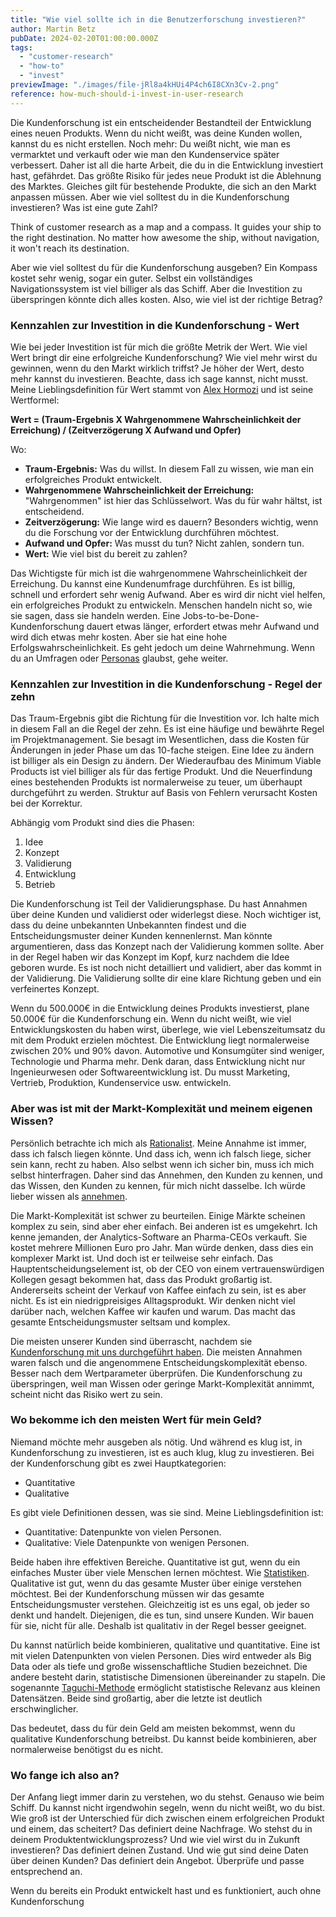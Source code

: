 ```yaml
---
title: "Wie viel sollte ich in die Benutzerforschung investieren?"
author: Martin Betz
pubDate: 2024-02-20T01:00:00.000Z
tags:
  - "customer-research"
  - "how-to"
  - "invest"
previewImage: "./images/file-jRl8a4kHUi4P4ch6I8CXn3Cv-2.png"
reference: how-much-should-i-invest-in-user-research
---
```


Die Kundenforschung ist ein entscheidender Bestandteil der Entwicklung eines neuen Produkts. Wenn du nicht weißt, was deine Kunden wollen, kannst du es nicht erstellen. Noch mehr: Du weißt nicht, wie man es vermarktet und verkauft oder wie man den Kundenservice später verbessert. Daher ist all die harte Arbeit, die du in die Entwicklung investiert hast, gefährdet. Das größte Risiko für jedes neue Produkt ist die Ablehnung des Marktes. Gleiches gilt für bestehende Produkte, die sich an den Markt anpassen müssen. Aber wie viel solltest du in die Kundenforschung investieren? Was ist eine gute Zahl?

Think of customer research as a map and a compass. It guides your ship to the right destination. No matter how awesome the ship, without navigation, it won't reach its destination.

Aber wie viel solltest du für die Kundenforschung ausgeben? Ein Kompass kostet sehr wenig, sogar ein guter. Selbst ein vollständiges Navigationssystem ist viel billiger als das Schiff. Aber die Investition zu überspringen könnte dich alles kosten. Also, wie viel ist der richtige Betrag?

### Kennzahlen zur Investition in die Kundenforschung - Wert

Wie bei jeder Investition ist für mich die größte Metrik der Wert. Wie viel Wert bringt dir eine erfolgreiche Kundenforschung? Wie viel mehr wirst du gewinnen, wenn du den Markt wirklich triffst? Je höher der Wert, desto mehr kannst du investieren. Beachte, dass ich sage kannst, nicht musst. Meine Lieblingsdefinition für Wert stammt von [Alex Hormozi](https://youtu.be/5MHQr-Z17Hc?si=70EbQjnUnAeANS2b&t=72) und ist seine Wertformel:

**Wert = (Traum-Ergebnis X Wahrgenommene Wahrscheinlichkeit der Erreichung) / (Zeitverzögerung X Aufwand und Opfer)**

Wo:

- **Traum-Ergebnis:** Was du willst. In diesem Fall zu wissen, wie man ein erfolgreiches Produkt entwickelt.
- **Wahrgenommene Wahrscheinlichkeit der Erreichung:** "Wahrgenommen" ist hier das Schlüsselwort. Was du für wahr hältst, ist entscheidend.
- **Zeitverzögerung:** Wie lange wird es dauern? Besonders wichtig, wenn du die Forschung vor der Entwicklung durchführen möchtest.
- **Aufwand und Opfer:** Was musst du tun? Nicht zahlen, sondern tun.
- **Wert:** Wie viel bist du bereit zu zahlen?

Das Wichtigste für mich ist die wahrgenommene Wahrscheinlichkeit der Erreichung. Du kannst eine Kundenumfrage durchführen. Es ist billig, schnell und erfordert sehr wenig Aufwand. Aber es wird dir nicht viel helfen, ein erfolgreiches Produkt zu entwickeln. Menschen handeln nicht so, wie sie sagen, dass sie handeln werden. Eine Jobs-to-be-Done-Kundenforschung dauert etwas länger, erfordert etwas mehr Aufwand und wird dich etwas mehr kosten. Aber sie hat eine hohe Erfolgswahrscheinlichkeit. Es geht jedoch um deine Wahrnehmung. Wenn du an Umfragen oder [Personas](/blog/sind-personas-nuetzlich-fuer-die-produktentwicklung/) glaubst, gehe weiter.

### Kennzahlen zur Investition in die Kundenforschung - Regel der zehn

Das Traum-Ergebnis gibt die Richtung für die Investition vor. Ich halte mich in diesem Fall an die Regel der zehn. Es ist eine häufige und bewährte Regel im Projektmanagement. Sie besagt im Wesentlichen, dass die Kosten für Änderungen in jeder Phase um das 10-fache steigen. Eine Idee zu ändern ist billiger als ein Design zu ändern. Der Wiederaufbau des Minimum Viable Products ist viel billiger als für das fertige Produkt. Und die Neuerfindung eines bestehenden Produkts ist normalerweise zu teuer, um überhaupt durchgeführt zu werden. Struktur auf Basis von Fehlern verursacht Kosten bei der Korrektur.

Abhängig vom Produkt sind dies die Phasen:

1. Idee
2. Konzept
3. Validierung
4. Entwicklung
5. Betrieb

Die Kundenforschung ist Teil der Validierungsphase. Du hast Annahmen über deine Kunden und validierst oder widerlegst diese. Noch wichtiger ist, dass du deine unbekannten Unbekannten findest und die Entscheidungsmuster deiner Kunden kennenlernst. Man könnte argumentieren, dass das Konzept nach der Validierung kommen sollte. Aber in der Regel haben wir das Konzept im Kopf, kurz nachdem die Idee geboren wurde. Es ist noch nicht detailliert und validiert, aber das kommt in der Validierung. Die Validierung sollte dir eine klare Richtung geben und ein verfeinertes Konzept.

Wenn du 500.000€ in die Entwicklung deines Produkts investierst, plane 50.000€ für die Kundenforschung ein. Wenn du nicht weißt, wie viel Entwicklungskosten du haben wirst, überlege, wie viel Lebenszeitumsatz du mit dem Produkt erzielen möchtest. Die Entwicklung liegt normalerweise zwischen 20% und 90% davon. Automotive und Konsumgüter sind weniger, Technologie und Pharma mehr. Denk daran, dass Entwicklung nicht nur Ingenieurwesen oder Softwareentwicklung ist. Du musst Marketing, Vertrieb, Produktion, Kundenservice usw. entwickeln.

### Aber was ist mit der Markt-Komplexität und meinem eigenen Wissen?

Persönlich betrachte ich mich als [Rationalist](https://www.lesswrong.com/). Meine Annahme ist immer, dass ich falsch liegen könnte. Und dass ich, wenn ich falsch liege, sicher sein kann, recht zu haben. Also selbst wenn ich sicher bin, muss ich mich selbst hinterfragen. Daher sind das Annehmen, den Kunden zu kennen, und das Wissen, den Kunden zu kennen, für mich nicht dasselbe. Ich würde lieber wissen als [annehmen](/blog/we-assume-a-world-that-isnt-there/).

Die Markt-Komplexität ist schwer zu beurteilen. Einige Märkte scheinen komplex zu sein, sind aber eher einfach. Bei anderen ist es umgekehrt. Ich kenne jemanden, der Analytics-Software an Pharma-CEOs verkauft. Sie kostet mehrere Millionen Euro pro Jahr. Man würde denken, dass dies ein komplexer Markt ist. Und doch ist er teilweise sehr einfach. Das Hauptentscheidungselement ist, ob der CEO von einem vertrauenswürdigen Kollegen gesagt bekommen hat, dass das Produkt großartig ist. Andererseits scheint der Verkauf von Kaffee einfach zu sein, ist es aber nicht. Es ist ein niedrigpreisiges Alltagsprodukt. Wir denken nicht viel darüber nach, welchen Kaffee wir kaufen und warum. Das macht das gesamte Entscheidungsmuster seltsam und komplex.

Die meisten unserer Kunden sind überrascht, nachdem sie [Kundenforschung mit uns durchgeführt haben](/leistungen/customer-research-sprints/). Die meisten Annahmen waren falsch und die angenommene Entscheidungskomplexität ebenso. Besser nach dem Wertparameter überprüfen. Die Kundenforschung zu überspringen, weil man Wissen oder geringe Markt-Komplexität annimmt, scheint nicht das Risiko wert zu sein.

### Wo bekomme ich den meisten Wert für mein Geld?

Niemand möchte mehr ausgeben als nötig. Und während es klug ist, in Kundenforschung zu investieren, ist es auch klug, klug zu investieren. Bei der Kundenforschung gibt es zwei Hauptkategorien:

- Quantitative
- Qualitative

Es gibt viele Definitionen dessen, was sie sind. Meine Lieblingsdefinition ist:

- Quantitative: Datenpunkte von vielen Personen.
- Qualitative: Viele Datenpunkte von wenigen Personen.

Beide haben ihre effektiven Bereiche. Quantitative ist gut, wenn du ein einfaches Muster über viele Menschen lernen möchtest. Wie [Statistiken](https://www.statista.com/). Qualitative ist gut, wenn du das gesamte Muster über einige verstehen möchtest. Bei der Kundenforschung müssen wir das gesamte Entscheidungsmuster verstehen. Gleichzeitig ist es uns egal, ob jeder so denkt und handelt. Diejenigen, die es tun, sind unsere Kunden. Wir bauen für sie, nicht für alle. Deshalb ist qualitativ in der Regel besser geeignet.

Du kannst natürlich beide kombinieren, qualitative und quantitative. Eine ist mit vielen Datenpunkten von vielen Personen. Dies wird entweder als Big Data oder als tiefe und große wissenschaftliche Studien bezeichnet. Die andere besteht darin, statistische Dimensionen übereinander zu stapeln. Die sogenannte [Taguchi-Methode](https://en.wikipedia.org/wiki/Taguchi_methods) ermöglicht statistische Relevanz aus kleinen Datensätzen. Beide sind großartig, aber die letzte ist deutlich erschwinglicher.

Das bedeutet, dass du für dein Geld am meisten bekommst, wenn du qualitative Kundenforschung betreibst. Du kannst beide kombinieren, aber normalerweise benötigst du es nicht.

### Wo fange ich also an?

Der Anfang liegt immer darin zu verstehen, wo du stehst. Genauso wie beim Schiff. Du kannst nicht irgendwohin segeln, wenn du nicht weißt, wo du bist. Wie groß ist der Unterschied für dich zwischen einem erfolgreichen Produkt und einem, das scheitert? Das definiert deine Nachfrage. Wo stehst du in deinem Produktentwicklungsprozess? Und wie viel wirst du in Zukunft investieren? Das definiert deinen Zustand. Und wie gut sind deine Daten über deinen Kunden? Das definiert dein Angebot. Überprüfe und passe entsprechend an.

Wenn du bereits ein Produkt entwickelt hast und es funktioniert, auch ohne Kundenforschung